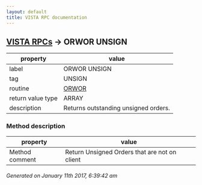 ```yaml
---
layout: default
title: VISTA RPC documentation
---
```




## [VISTA RPCs](TableOfContent.md) &#8594; ORWOR UNSIGN 

 property | value 
--- | --- 
 label | ORWOR UNSIGN
 tag | UNSIGN
 routine | [ORWOR](http://code.osehra.org/dox/Routine_ORWOR_source.html)
 return value type | ARRAY
 description | Returns outstanding unsigned orders.


### Method description

 property | value 
--- | --- 
 Method comment | Return Unsigned Orders that are not on client




 ###### Generated on January 11th 2017, 6:39:42 am
